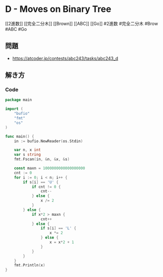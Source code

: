 # D - Moves on Binary Tree
[[2進数]] [[完全二分木]] [[Brown]] [[ABC]] [[Go]]
#2進数 #完全二分木 #Brow #ABC #Go 

## 問題
- https://atcoder.jp/contests/abc243/tasks/abc243_d

## 解き方
### Code
```go
package main

import (
	"bufio"
	"fmt"
	"os"
)

func main() {
	in := bufio.NewReader(os.Stdin)

	var n, x int
	var s string
	fmt.Fscan(in, &n, &x, &s)

	const maxn = 1000000000000000000
	cnt := 0
	for i := 0; i < n; i++ {
		if s[i] == 'U' {
			if cnt != 0 {
				cnt--
			} else {
				x /= 2
			}
		} else {
			if x*2 > maxn {
				cnt++
			} else {
				if s[i] == 'L' {
					x *= 2
				} else {
					x = x*2 + 1
				}
			}
		}
	}
	fmt.Println(x)
}
```